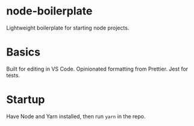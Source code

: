 # node-boilerplate
Lightweight boilerplate for starting node projects.

# Basics
Built for editing in VS Code. Opinionated formatting from Prettier. Jest for tests.

# Startup
Have Node and Yarn installed, then run `yarn` in the repo.
